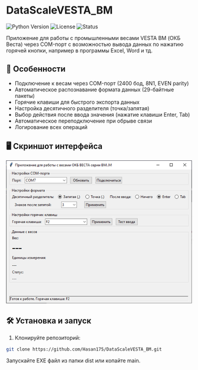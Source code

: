 # DataScaleVESTA_BM

![Python Version](https://img.shields.io/badge/python-3.7%2B-blue)
![License](https://img.shields.io/badge/license-MIT-green)
![Status](https://img.shields.io/badge/status-stable-brightgreen)

Приложение для работы с промышленными весами VESTA BM (ОКБ Веста) через COM-порт с возможностью вывода данных по нажатию горячей кнопки, например в программы Excel, Word и тд.

## 📌 Особенности

- Подключение к весам через COM-порт (2400 бод, 8N1, EVEN parity)
- Автоматическое распознавание формата данных (29-байтные пакеты)
- Горячие клавиши для быстрого экспорта данных
- Настройка десятичного разделителя (точка/запятая)
- Выбор действия после ввода значения (нажатие клавиши Enter, Tab)
- Автоматическое переподключение при обрыве связи
- Логирование всех операций

## 🖥️ Скриншот интерфейса

![Интерфейс приложения](изображение_2025-04-03_234511555.png)

## 🛠 Установка и запуск

1. Клонируйте репозиторий:
```bash
git clone https://github.com/Hasan175/DataScaleVESTA_BM.git
```
Запускайте EXE файл из папки dist или копайте main.
